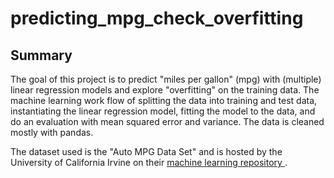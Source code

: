# predicting_mpg_check_overfitting

## Summary

<p>
The goal of this project is to predict "miles per gallon" (mpg) with (multiple) linear regression models and explore "overfitting" on the
training data. The machine learning work flow of splitting the data into training and test data, instantiating the linear regression model, fitting the model to the data, and do an evaluation with mean squared error and variance. The data is cleaned mostly with pandas.
</p>

<p>
The dataset used is the "Auto MPG Data Set" and is hosted by the University of California Irvine on their
<a href="https://archive.ics.uci.edu/ml/datasets/Auto+MPG"> machine learning repository </a>.
</p>

